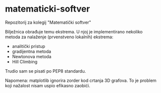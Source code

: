 # matematicki-softver
Repozitorij za kolegij "Matematički softver" 

Bilježnica obrađuje temu ekstrema.
U njoj je implementirano nekoliko metoda za nalaženje (prvenstveno lokalnih) ekstrema:
- analitički pristup
- gradijentna metoda
- Newtonova metoda
- Hill Climbing

Trudio sam se pisati po PEP8 standardu.

Napomena: matplotlib ignorira zorder kod crtanja 3D grafova. 
          To je problem koji nažalost nisam uspio efikasno zaobići.